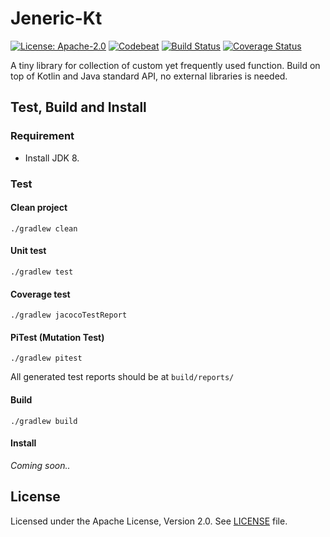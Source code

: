 # Jeneric-Kt
[![License: Apache-2.0](https://img.shields.io/badge/license-Apache--2.0-green.svg)](/LICENSE)
[![Codebeat](https://codebeat.co/badges/bede1ef7-1b72-4426-9bae-dcbee7dc9318)](https://codebeat.co/projects/github-com-mkdika-jeneric-kt-master)
[![Build Status](https://travis-ci.com/mkdika/jeneric-kt.svg?branch=master)](https://travis-ci.com/mkdika/jeneric-kt)
[![Coverage Status](https://coveralls.io/repos/github/mkdika/jeneric-kt/badge.svg?branch=master)](https://coveralls.io/github/mkdika/jeneric-kt?branch=master)


A tiny library for collection of custom yet frequently used function.
Build on top of Kotlin and Java standard API, no external libraries is needed.


## Test, Build and Install

### Requirement

- Install JDK 8.

### Test

#### Clean project

```console
./gradlew clean
```

#### Unit test

```console
./gradlew test
```

#### Coverage test

```console
./gradlew jacocoTestReport
```

#### PiTest (Mutation Test)

```console
./gradlew pitest
```

All generated test reports should be at `build/reports/`


#### Build

```console
./gradlew build
```

#### Install

_Coming soon.._


## License
Licensed under the Apache License, Version 2.0. See [LICENSE](/LICENSE) file.